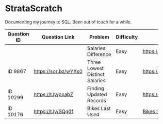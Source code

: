 # StrataScratch

Documenting my journey to SQL. Been out of touch for a while.

|Question ID|Question Link | Problem | Difficulty | Solution|
|-----------|--------------|---------|------------|---------|
|||Salaries Difference| Easy |https://sor.bz/fzNO6|
|ID 9867|https://sor.bz/wYXs0|Three Lowest Distinct Salaries|Easy|https://sor.bz/NyWKX|
|ID 10299|https://t.ly/poabZ|Finding Updated Records|Easy|https://t.ly/SBRCZ|
|ID 10176 | https://t.ly/SQg0f|Bikes Last Used|Easy|[Bikes Last Used.sql](https://github.com/DigantaGhosh/StrataScratch/blob/main/Bikes%20Last%20Used.sql)|
